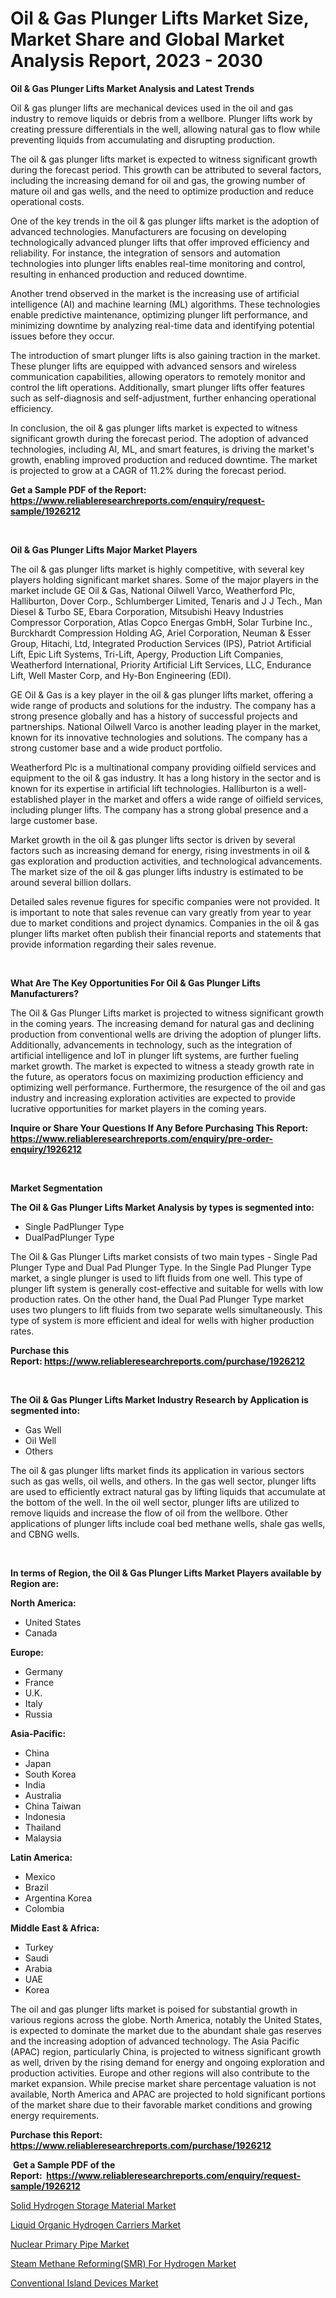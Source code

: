 <p><h1>Oil & Gas Plunger Lifts Market Size, Market Share and Global Market Analysis Report, 2023 - 2030</h1></p><p><strong>Oil & Gas Plunger Lifts Market Analysis and Latest Trends</strong></p>
<p><p>Oil & gas plunger lifts are mechanical devices used in the oil and gas industry to remove liquids or debris from a wellbore. Plunger lifts work by creating pressure differentials in the well, allowing natural gas to flow while preventing liquids from accumulating and disrupting production.</p><p>The oil & gas plunger lifts market is expected to witness significant growth during the forecast period. This growth can be attributed to several factors, including the increasing demand for oil and gas, the growing number of mature oil and gas wells, and the need to optimize production and reduce operational costs.</p><p>One of the key trends in the oil & gas plunger lifts market is the adoption of advanced technologies. Manufacturers are focusing on developing technologically advanced plunger lifts that offer improved efficiency and reliability. For instance, the integration of sensors and automation technologies into plunger lifts enables real-time monitoring and control, resulting in enhanced production and reduced downtime.</p><p>Another trend observed in the market is the increasing use of artificial intelligence (AI) and machine learning (ML) algorithms. These technologies enable predictive maintenance, optimizing plunger lift performance, and minimizing downtime by analyzing real-time data and identifying potential issues before they occur.</p><p>The introduction of smart plunger lifts is also gaining traction in the market. These plunger lifts are equipped with advanced sensors and wireless communication capabilities, allowing operators to remotely monitor and control the lift operations. Additionally, smart plunger lifts offer features such as self-diagnosis and self-adjustment, further enhancing operational efficiency.</p><p>In conclusion, the oil & gas plunger lifts market is expected to witness significant growth during the forecast period. The adoption of advanced technologies, including AI, ML, and smart features, is driving the market's growth, enabling improved production and reduced downtime. The market is projected to grow at a CAGR of 11.2% during the forecast period.</p></p>
<p><strong>Get a Sample PDF of the Report:&nbsp; <a href="https://www.reliableresearchreports.com/enquiry/request-sample/1926212">https://www.reliableresearchreports.com/enquiry/request-sample/1926212</a></strong></p>
<p>&nbsp;</p>
<p><strong>Oil & Gas Plunger Lifts Major Market Players</strong></p>
<p><p>The oil & gas plunger lifts market is highly competitive, with several key players holding significant market shares. Some of the major players in the market include GE Oil & Gas, National Oilwell Varco, Weatherford Plc, Halliburton, Dover Corp., Schlumberger Limited, Tenaris and J J Tech., Man Diesel & Turbo SE, Ebara Corporation, Mitsubishi Heavy Industries Compressor Corporation, Atlas Copco Energas GmbH, Solar Turbine Inc., Burckhardt Compression Holding AG, Ariel Corporation, Neuman & Esser Group, Hitachi, Ltd, Integrated Production Services (IPS), Patriot Artificial Lift, Epic Lift Systems, Tri-Lift, Apergy, Production Lift Companies, Weatherford International, Priority Artificial Lift Services, LLC, Endurance Lift, Well Master Corp, and Hy-Bon Engineering (EDI).</p><p>GE Oil & Gas is a key player in the oil & gas plunger lifts market, offering a wide range of products and solutions for the industry. The company has a strong presence globally and has a history of successful projects and partnerships. National Oilwell Varco is another leading player in the market, known for its innovative technologies and solutions. The company has a strong customer base and a wide product portfolio.</p><p>Weatherford Plc is a multinational company providing oilfield services and equipment to the oil & gas industry. It has a long history in the sector and is known for its expertise in artificial lift technologies. Halliburton is a well-established player in the market and offers a wide range of oilfield services, including plunger lifts. The company has a strong global presence and a large customer base.</p><p>Market growth in the oil & gas plunger lifts sector is driven by several factors such as increasing demand for energy, rising investments in oil & gas exploration and production activities, and technological advancements. The market size of the oil & gas plunger lifts industry is estimated to be around several billion dollars. </p><p>Detailed sales revenue figures for specific companies were not provided. It is important to note that sales revenue can vary greatly from year to year due to market conditions and project dynamics. Companies in the oil & gas plunger lifts market often publish their financial reports and statements that provide information regarding their sales revenue.</p></p>
<p>&nbsp;</p>
<p><strong>What Are The Key Opportunities For Oil & Gas Plunger Lifts Manufacturers?</strong></p>
<p><p>The Oil & Gas Plunger Lifts market is projected to witness significant growth in the coming years. The increasing demand for natural gas and declining production from conventional wells are driving the adoption of plunger lifts. Additionally, advancements in technology, such as the integration of artificial intelligence and IoT in plunger lift systems, are further fueling market growth. The market is expected to witness a steady growth rate in the future, as operators focus on maximizing production efficiency and optimizing well performance. Furthermore, the resurgence of the oil and gas industry and increasing exploration activities are expected to provide lucrative opportunities for market players in the coming years.</p></p>
<p><strong>Inquire or Share Your Questions If Any Before Purchasing This Report: <a href="https://www.reliableresearchreports.com/enquiry/pre-order-enquiry/1926212">https://www.reliableresearchreports.com/enquiry/pre-order-enquiry/1926212</a></strong></p>
<p>&nbsp;</p>
<p><strong>Market Segmentation</strong></p>
<p><strong>The Oil & Gas Plunger Lifts Market Analysis by types is segmented into:</strong></p>
<p><ul><li>Single PadPlunger Type</li><li>DualPadPlunger Type</li></ul></p>
<p><p>The Oil & Gas Plunger Lifts market consists of two main types - Single Pad Plunger Type and Dual Pad Plunger Type. In the Single Pad Plunger Type market, a single plunger is used to lift fluids from one well. This type of plunger lift system is generally cost-effective and suitable for wells with low production rates. On the other hand, the Dual Pad Plunger Type market uses two plungers to lift fluids from two separate wells simultaneously. This type of system is more efficient and ideal for wells with higher production rates.</p></p>
<p><strong>Purchase this Report:&nbsp;<a href="https://www.reliableresearchreports.com/purchase/1926212">https://www.reliableresearchreports.com/purchase/1926212</a></strong></p>
<p>&nbsp;</p>
<p><strong>The Oil & Gas Plunger Lifts Market Industry Research by Application is segmented into:</strong></p>
<p><ul><li>Gas Well</li><li>Oil Well</li><li>Others</li></ul></p>
<p><p>The oil & gas plunger lifts market finds its application in various sectors such as gas wells, oil wells, and others. In the gas well sector, plunger lifts are used to efficiently extract natural gas by lifting liquids that accumulate at the bottom of the well. In the oil well sector, plunger lifts are utilized to remove liquids and increase the flow of oil from the wellbore. Other applications of plunger lifts include coal bed methane wells, shale gas wells, and CBNG wells.</p></p>
<p>&nbsp;</p>
<p><strong>In terms of Region, the Oil & Gas Plunger Lifts Market Players available by Region are:</strong></p>
<p>
    <p> <strong> North America: </strong>
        <ul>
            <li>United States</li>
            <li>Canada</li>
        </ul>
        </p> 
    <p> <strong> Europe: </strong>
        <ul>
            <li>Germany</li>
            <li>France</li>
            <li>U.K.</li>
            <li>Italy</li>
            <li>Russia</li>
        </ul>
        </p> 
    <p> <strong> Asia-Pacific: </strong>
        <ul>
            <li>China</li>
            <li>Japan</li>
            <li>South Korea</li>
            <li>India</li>
            <li>Australia</li>
            <li>China Taiwan</li>
            <li>Indonesia</li>
            <li>Thailand</li>
            <li>Malaysia</li>
        </ul>
        </p> 
    <p> <strong> Latin America: </strong>
        <ul>
            <li>Mexico</li>
            <li>Brazil</li>
            <li>Argentina Korea</li>
            <li>Colombia</li>
        </ul>
        </p> 
    <p> <strong> Middle East & Africa: </strong>
        <ul>
            <li>Turkey</li>
            <li>Saudi</li>
            <li>Arabia</li>
            <li>UAE</li>
            <li>Korea</li>
        </ul>
    </p>
    </p>
<p><p>The oil and gas plunger lifts market is poised for substantial growth in various regions across the globe. North America, notably the United States, is expected to dominate the market due to the abundant shale gas reserves and the increasing adoption of advanced technology. The Asia Pacific (APAC) region, particularly China, is projected to witness significant growth as well, driven by the rising demand for energy and ongoing exploration and production activities. Europe and other regions will also contribute to the market expansion. While precise market share percentage valuation is not available, North America and APAC are projected to hold significant portions of the market share due to their favorable market conditions and growing energy requirements.</p></p>
<p><strong>Purchase this Report: <a href="https://www.reliableresearchreports.com/purchase/1926212">https://www.reliableresearchreports.com/purchase/1926212</a></strong></p>
<p>&nbsp;<strong>Get a Sample PDF of the Report:&nbsp;&nbsp;<a href="https://www.reliableresearchreports.com/enquiry/request-sample/1926212">https://www.reliableresearchreports.com/enquiry/request-sample/1926212</a></strong></p>
<p><strong></strong></p>
<p><p><a href="https://medium.com/@elisamohr1910/solid-hydrogen-storage-material-market-analysis-its-cagr-market-segmentation-and-global-industry-1fc9e2a40b0c">Solid Hydrogen Storage Material Market</a></p><p><a href="https://medium.com/@randyhuel1989/liquid-organic-hydrogen-carriers-market-focuses-on-market-share-size-and-projected-forecast-till-e8182289fb96">Liquid Organic Hydrogen Carriers Market</a></p><p><a href="https://medium.com/@thadnader/nuclear-primary-pipe-market-trends-forecast-and-competitive-analysis-to-2030-7a653b8f40ec">Nuclear Primary Pipe Market</a></p><p><a href="https://medium.com/@dellkoepp/analyzing-steam-methane-reforming-smr-for-hydrogen-market-global-industry-perspective-and-f5dceb286948">Steam Methane Reforming(SMR) For Hydrogen Market</a></p><p><a href="https://medium.com/@amyjacobi1918/conventional-island-devices-market-trends-forecast-and-competitive-analysis-to-2030-bece0f01a499">Conventional Island Devices Market</a></p></p>